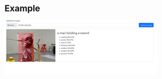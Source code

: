 # Example

![Showcase image](https://raw.githubusercontent.com/crabreader/ImageRecognition/master/Assets/showcase.png)
